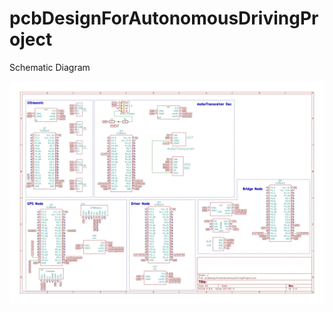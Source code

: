 # pcbDesignForAutonomousDrivingProject

Schematic Diagram

![alt text](https://github.com/chyavanphadke/pcbDesignForAutonomousDrivingProject/blob/main/0utputs/schematicsDiagramImg.jpg)
 

